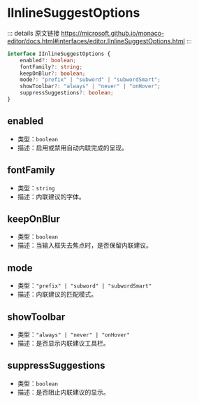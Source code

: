 # IInlineSuggestOptions

<backTop />
        
::: details 原文链接
https://microsoft.github.io/monaco-editor/docs.html#interfaces/editor.IInlineSuggestOptions.html
:::

```ts
interface IInlineSuggestOptions {
    enabled?: boolean;
    fontFamily?: string;
    keepOnBlur?: boolean;
    mode?: "prefix" | "subword" | "subwordSmart";
    showToolbar?: "always" | "never" | "onHover";
    suppressSuggestions?: boolean;
}
```

## enabled
- 类型：`boolean`
- 描述：启用或禁用自动内联完成的呈现。

## fontFamily
- 类型：`string`
- 描述：内联建议的字体。

## keepOnBlur
- 类型：`boolean`
- 描述：当输入框失去焦点时，是否保留内联建议。

## mode
- 类型：`"prefix" | "subword" | "subwordSmart"`
- 描述：内联建议的匹配模式。

## showToolbar
- 类型：`"always" | "never" | "onHover"`
- 描述：是否显示内联建议工具栏。

## suppressSuggestions
- 类型：`boolean`
- 描述：是否阻止内联建议的显示。
